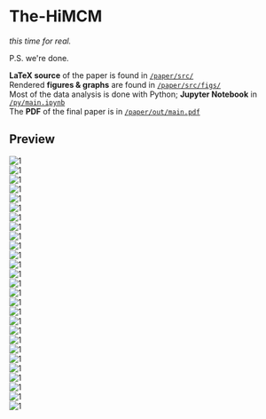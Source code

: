 # The-HiMCM
*this time for real.*  

P.S. we're done.  


**LaTeX source** of the paper is found in [`/paper/src/`](/paper/src/)  
Rendered **figures & graphs** are found in [`/paper/src/figs/`](/paper/src/figs/)  
Most of the data analysis is done with Python; **Jupyter Notebook** in [`/py/main.ipynb`](/py/main.ipynb)  
The **PDF** of the final paper is in [`/paper/out/main.pdf`](/paper/out/main.pdf)

## Preview

![1](png_render/12833_Page_01.png?raw=True)  
![1](png_render/12833_Page_02.png?raw=True)  
![1](png_render/12833_Page_03.png?raw=True)  
![1](png_render/12833_Page_04.png?raw=True)  
![1](png_render/12833_Page_05.png?raw=True)  
![1](png_render/12833_Page_06.png?raw=True)  
![1](png_render/12833_Page_07.png?raw=True)  
![1](png_render/12833_Page_08.png?raw=True)  
![1](png_render/12833_Page_09.png?raw=True)  
![1](png_render/12833_Page_10.png?raw=True)  
![1](png_render/12833_Page_11.png?raw=True)  
![1](png_render/12833_Page_12.png?raw=True)  
![1](png_render/12833_Page_13.png?raw=True)  
![1](png_render/12833_Page_14.png?raw=True)  
![1](png_render/12833_Page_15.png?raw=True)  
![1](png_render/12833_Page_16.png?raw=True)  
![1](png_render/12833_Page_17.png?raw=True)  
![1](png_render/12833_Page_18.png?raw=True)  
![1](png_render/12833_Page_19.png?raw=True)  
![1](png_render/12833_Page_20.png?raw=True)  
![1](png_render/12833_Page_21.png?raw=True)  
![1](png_render/12833_Page_22.png?raw=True)  
![1](png_render/12833_Page_23.png?raw=True)  
![1](png_render/12833_Page_24.png?raw=True)  
![1](png_render/12833_Page_25.png?raw=True)  
![1](png_render/12833_Page_26.png?raw=True)  
![1](png_render/12833_Page_27.png?raw=True)  

